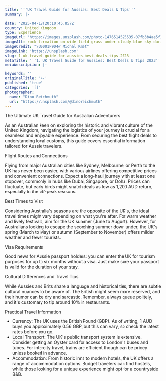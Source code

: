 ```yaml
---
title: '''UK Travel Guide for Aussies: Best Deals & Tips'''
summary: |-

date: '2025-04-18T20:10:45.857Z'
country: United Kingdom
type: Experience
imageUrl: 'https://images.unsplash.com/photo-1476514525535-07fb3b4ae5f1'
imageAlt: rock formation on wide field grass under cloudy blue sky during daytime
imageCredit: "\U0001F9D4‍♂️ Michal Kmeť"
imageLink: 'https://unsplash.com'
slug: 1-uk-travel-guide-for-aussies-best-deals-tips-2023
metaTitle: '''1. UK Travel Guide for Aussies: Best Deals & Tips 2023'''
metaDescription: |-

keywords: ''
originalTitle: '>-'
published: 'true'
categories: '[]'
photographer:
  name: "Dino Reichmuth"
  url: "https://unsplash.com/@dinoreichmuth"
---
```









The Ultimate UK Travel Guide for Australian Adventurers

As an Australian keen on exploring the historic and vibrant culture of the United Kingdom, navigating the logistics of your journey is crucial for a seamless and enjoyable experience. From securing the best flight deals to understanding local customs, this guide covers essential information tailored for Aussie travelers.

Flight Routes and Connections

Flying from major Australian cities like Sydney, Melbourne, or Perth to the UK has never been easier, with various airlines offering competitive prices and convenient connections. Expect a long-haul journey with at least one stopover, commonly in hubs like Dubai, Singapore, or Doha. Prices can fluctuate, but early birds might snatch deals as low as 1,200 AUD return, especially in the off-peak seasons.

Best Times to Visit

Considering Australia's seasons are the opposite of the UK's, the ideal travel times might vary depending on what you're after. For warm weather and lively festivals, aim for the UK summer (June to August). However, for Australians looking to escape the scorching summer down under, the UK's spring (March to May) or autumn (September to November) offers milder weather and fewer tourists.

Visa Requirements

Good news for Aussie passport holders: you can enter the UK for tourism purposes for up to six months without a visa. Just make sure your passport is valid for the duration of your stay.

Cultural Differences and Travel Tips

While Aussies and Brits share a language and historical ties, there are subtle cultural nuances to be aware of. The British might seem more reserved, and their humor can be dry and sarcastic. Remember, always queue politely, and it's customary to tip around 10% in restaurants.

Practical Travel Information

- Currency: The UK uses the British Pound (GBP). As of writing, 1 AUD buys you approximately 0.56 GBP, but this can vary, so check the latest rates before you go.
- Local Transport: The UK's public transport system is extensive. Consider getting an Oyster card for access to London's buses and tubes. For intercity travel, trains are efficient though can be pricey unless booked in advance.
- Accommodation: From historic inns to modern hotels, the UK offers a range of accommodation options. Budget travelers can find hostels, while those looking for a unique experience might opt for a countryside B&B.
